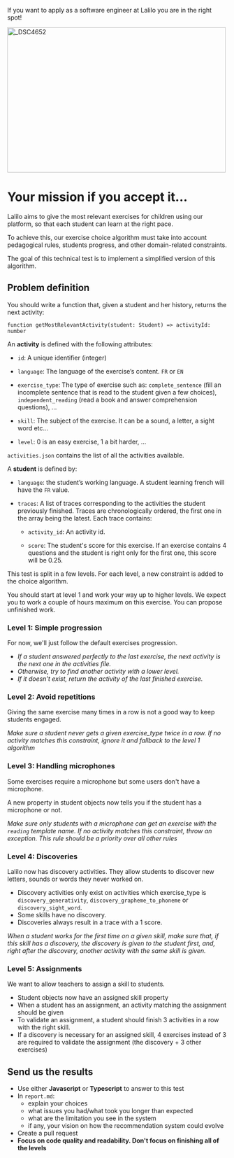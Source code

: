 If you want to apply as a software engineer at Lalilo you are in the right spot!

<img src="https://s3-us-west-2.amazonaws.com/assets.lalilo.com/large_8149976d-a679-4c26-9d00-a464aa04cea4.jpg" width="500" height="332" alt="_DSC4652"></a>

# Your mission if you accept it...

Lalilo aims to give the most relevant exercises for children using our platform, so that each student can learn at the right pace.

To achieve this, our exercise choice algorithm must take into account pedagogical rules, students progress, and other domain-related constraints.

The goal of this technical test is to implement a simplified version of this algorithm.

## Problem definition

You should write a function that, given a student and her history, returns the next activity:

`function getMostRelevantActivity(student: Student) => activityId: number`

An **activity** is defined with the following attributes:

- `id`: A unique identifier (integer)

- `language`: The language of the exercise’s content. `FR` or `EN`

- `exercise_type`: The type of exercise such as: `complete_sentence` (fill an incomplete sentence that is read to the student given a few choices), `independent_reading` (read a book and answer comprehension questions), ...

- `skill`: The subject of the exercise. It can be a sound, a letter, a sight word etc...

- `level`: 0 is an easy exercise, 1 a bit harder, …

`activities.json` contains the list of all the activities available.

A **student** is defined by:

- `language`: the student’s working language. A student learning french will have the `FR` value.

- `traces`: A list of traces corresponding to the activities the student previously finished. Traces are chronologically ordered, the first one in the array being the latest. Each trace contains:

  - `activity_id`: An activity id.

  - `score`: The student's score for this exercise. If an exercise contains 4 questions and the student is right only for the first one, this score will be 0.25.

This test is split in a few levels. For each level, a new constraint is added to the choice algorithm.

You should start at level 1 and work your way up to higher levels. We expect you to work a couple of hours maximum on this exercise. You can propose unfinished work.

### Level 1: Simple progression

For now, we'll just follow the default exercises progression.

- _If a student answered perfectly to the last exercise, the next activity is the next one in the activities file._
- _Otherwise, try to find another activity with a lower level._
- _If it doesn’t exist, return the activity of the last finished exercise._

### Level 2: Avoid repetitions

Giving the same exercise many times in a row is not a good way to keep students engaged.

_Make sure a student never gets a given exercise_type twice in a row.
If no activity matches this constraint, ignore it and fallback to the level 1 algorithm_

### Level 3: Handling microphones

Some exercises require a microphone but some users don't have a microphone.

A new property in student objects now tells you if the student has a microphone or not.

_Make sure only students with a microphone can get an exercise with the `reading` template name. If no activity matches this constraint, throw an exception. This rule should be a priority over all other rules_

### Level 4: Discoveries

Lalilo now has discovery activities. They allow students to discover new letters, sounds or words they never worked on.

- Discovery activities only exist on activities which exercise_type is `discovery_generativity`, `discovery_grapheme_to_phoneme` or `discovery_sight_word`.
- Some skills have no discovery.
- Discoveries always result in a trace with a 1 score.

_When a student works for the first time on a given skill, make sure that, if this skill has a discovery, the discovery is given to the student first, and, right after the discovery, another activity with the same skill is given._

### Level 5: Assignments

We want to allow teachers to assign a skill to students.

- Student objects now have an assigned skill property
- When a student has an assignment, an activity matching the assignment should be given
- To validate an assignment, a student should finish 3 activities in a row with the right skill.
- If a discovery is necessary for an assigned skill, 4 exercises instead of 3 are required to validate the assignment (the discovery + 3 other exercises)

## Send us the results

- Use either **Javascript** or **Typescript** to answer to this test
- In `report.md`:
  - explain your choices
  - what issues you had/what took you longer than expected
  - what are the limitation you see in the system
  - if any, your vision on how the recommendation system could evolve
- Create a pull request
- **Focus on code quality and readability. Don't focus on finishing all of the levels**
